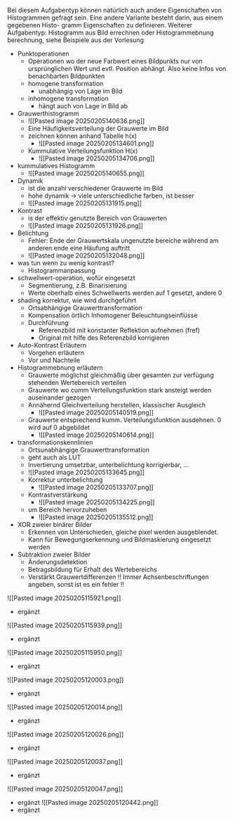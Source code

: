 Bei diesem Aufgabentyp können natürlich auch andere Eigenschaften von Histogrammen gefragt sein. Eine andere Variante besteht darin, aus einem gegebenen Histo- gramm Eigenschaften zu definieren. Weiterer Aufgabentyp: Histogramm aus Bild errechnen oder Histogrammebnung berechnung, siehe Beispiele aus der Vorlesung
- Punktoperationen
	- Operationen wo der neue Farbwert eines Bildpunkts nur von ursprünglichen Wert und evtl. Position abhängt. Also keine Infos von benachbarten Bildpunkten
	- homogene transformation
		- unabhängig von Lage im Bild
	- inhomogene transformation
		- hängt auch von Lage in Bild ab
- Grauwerthistogramm
	- ![[Pasted image 20250205140636.png]]
	- Eine Häufigkeitsverteilung der Grauwerte im Bild
	- zeichnen können anhand Tabelle h(x)
		- ![[Pasted image 20250205134601.png]]
	- Kummulative Verteilungsfunktion H(x)
		- ![[Pasted image 20250205134706.png]]
- kummulatives Histogramm
	- ![[Pasted image 20250205140655.png]]
- Dynamik 
	- ist die anzahl verschiedener Grauwerte im Bild
	- hohe dynamik -> viele unterschiedliche farben, ist besser
	- ![[Pasted image 20250205131915.png]]
- Kontrast
	- is der effektiv genutzte Bereich von Grauwerten
	- ![[Pasted image 20250205131926.png]]
- Belichtung
	- Fehler: Ende der Grauwertskala ungenutzte bereiche während am anderen ende eine Häufung auftritt
	- ![[Pasted image 20250205132048.png]]
- was tun wenn zu wenig kontrast?
	- Histogrammanpassung
- schwellwert-operation, wofür eingesetzt
	- Segmentierung, z.B. Binarisierung
	- Werte oberhalb eines Schwellwerts werden auf 1 gesetzt, andere 0
- shading korrektur, wie wird durchgeführt
	- Ortsabhängige Grauwerttransformation
	- Kompensation örtlich Inhomogener Beleuchtungseinflüsse
	- Durchführung
		- Referenzbild mit konstanter Reflektion aufnehmen (fref)
		- Original mit hilfe des Referenzbild korrigieren
- Auto-Kontrast Erläutern
	- Vorgehen erläutern
	- Vor und Nachteile
- Histogrammebnung erläutern
	- Grauwerte möglichst gleichmäßig über gesamten zur verfügung stehenden Wertebereich verteilen
	- Grauwerte wo cumm Verteilungsfunktion stark ansteigt werden auseinander gezogen
	- Annähernd Gleichverteilung herstellen, klassischer Ausgleich
		- ![[Pasted image 20250205140519.png]]
	- Grauwerte entsprechend kumm. Verteilungsfunktion ausdehnen. 0 wird auf 0 abgebildet
		- ![[Pasted image 20250205140614.png]]
- transformationskennlinien
	- Ortsunabhängige Grauwerttransformation
	- geht auch als LUT
	- Invertierung umsetzbar, unterbelichtung korrigierbar, ...
	- ![[Pasted image 20250205133645.png]]
	- Korrektur unterbelichtung
		- ![[Pasted image 20250205133707.png]]
	- Kontrastverstärkung
		- ![[Pasted image 20250205134225.png]]
	- um Bereich hervorzuheben
		- ![[Pasted image 20250205135512.png]]
- XOR zweier binärer Bilder
	- Erkennen von Unterschieden, gleiche pixel werden ausgeblendet.
	- Kann für Bewegungserkennung und Bildmaskierung eingesetzt werden
- Subtraktion zweier Bilder
	- Änderungsdetektion
	- Betragsbildung für Erhalt des Wertebereichs 
	- Verstärkt Grauwertdifferenzen
!! Immer Achsenbeschriftungen angeben, sonst ist es ein fehler !!

![[Pasted image 20250205115921.png]]
- ergänzt

![[Pasted image 20250205115939.png]]
- ergänzt

![[Pasted image 20250205115950.png]]
- ergänzt

![[Pasted image 20250205120003.png]]
- ergänzt

![[Pasted image 20250205120014.png]]
- ergänzt 

![[Pasted image 20250205120026.png]]
- ergänzt

![[Pasted image 20250205120037.png]]
- ergänzt

![[Pasted image 20250205120047.png]]
- ergänzt
![[Pasted image 20250205120442.png]]
- ergänzt